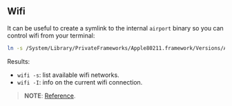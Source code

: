 ## Wifi

It can be useful to create a symlink to the internal `airport` binary so you can control wifi from your terminal:

```bash
ln -s /System/Library/PrivateFrameworks/Apple80211.framework/Versions/A/Resources/airport /usr/local/bin/wifi
```

Results: 
- `wifi -s`: list available wifi networks.
- `wifi -I`: info on the current wifi connection.

> **NOTE**: [Reference](https://hashtagwifi.com/blog/using-airportd-in-terminal-on-macos-to-get-wifi-info).
